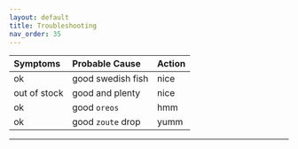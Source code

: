 ```yaml
---
layout: default
title: Troubleshooting
nav_order: 35
---
```


| Symptoms       | Probable Cause       | Action  |
|:---------------|:---------------------|:------  |
| ok             | good swedish fish    | nice    |
| out of stock   | good and plenty      | nice    |
| ok             | good `oreos`         | hmm     |
| ok             | good `zoute` drop    | yumm    |

---
